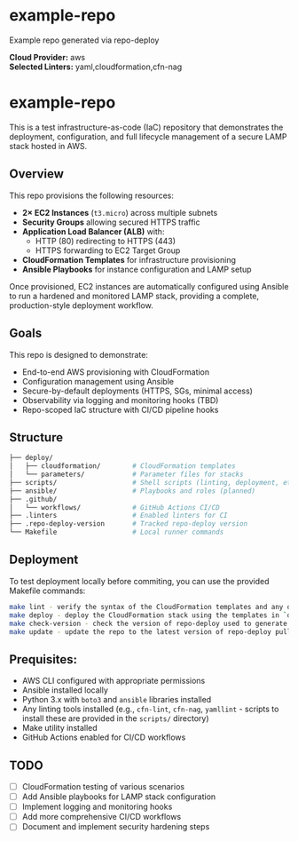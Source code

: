 # example-repo

Example repo generated via repo-deploy

**Cloud Provider:** aws  
**Selected Linters:** yaml,cloudformation,cfn-nag

# example-repo

This is a test infrastructure-as-code (IaC) repository that demonstrates the deployment, configuration, and full lifecycle management of a secure LAMP stack hosted in AWS.

## Overview

This repo provisions the following resources:

- **2× EC2 Instances** (`t3.micro`) across multiple subnets
- **Security Groups** allowing secured HTTPS traffic
- **Application Load Balancer (ALB)** with:
  - HTTP (80) redirecting to HTTPS (443)
  - HTTPS forwarding to EC2 Target Group
- **CloudFormation Templates** for infrastructure provisioning
- **Ansible Playbooks** for instance configuration and LAMP setup

Once provisioned, EC2 instances are automatically configured using Ansible to run a hardened and monitored LAMP stack, providing a complete, production-style deployment workflow.

## Goals

This repo is designed to demonstrate:

- End-to-end AWS provisioning with CloudFormation
- Configuration management using Ansible
- Secure-by-default deployments (HTTPS, SGs, minimal access)
- Observability via logging and monitoring hooks (TBD)
- Repo-scoped IaC structure with CI/CD pipeline hooks

## Structure
```bash
├── deploy/
│   ├── cloudformation/        # CloudFormation templates
│   └── parameters/            # Parameter files for stacks
├── scripts/                   # Shell scripts (linting, deployment, etc)
├── ansible/                   # Playbooks and roles (planned)
├── .github/
│   └── workflows/             # GitHub Actions CI/CD
├── .linters                   # Enabled linters for CI
├── .repo-deploy-version       # Tracked repo-deploy version
└── Makefile                   # Local runner commands
```

## Deployment
To test deployment locally before commiting, you can use the provided Makefile commands:
```bash
make lint - verify the syntax of the CloudFormation templates and any other configured linters (yaml, cfn-nag, cfn-lint)
make deploy - deploy the CloudFormation stack using the templates in `deploy/cloudformation/` and any ansible playbooks in `scripts/ansible/`
make check-version - check the version of repo-deploy used to generate this repo
make update - update the repo to the latest version of repo-deploy pulling any changes to github workflows or pertinent files
```

## Prequisites:
- AWS CLI configured with appropriate permissions
- Ansible installed locally
- Python 3.x with `boto3` and `ansible` libraries installed
- Any linting tools installed (e.g., `cfn-lint`, `cfn-nag`, `yamllint` - scripts to install these are provided in the `scripts/` directory)
- Make utility installed
- GitHub Actions enabled for CI/CD workflows

## TODO
- [ ] CloudFormation testing of various scenarios
- [ ] Add Ansible playbooks for LAMP stack configuration
- [ ] Implement logging and monitoring hooks
- [ ] Add more comprehensive CI/CD workflows
- [ ] Document and implement security hardening steps
